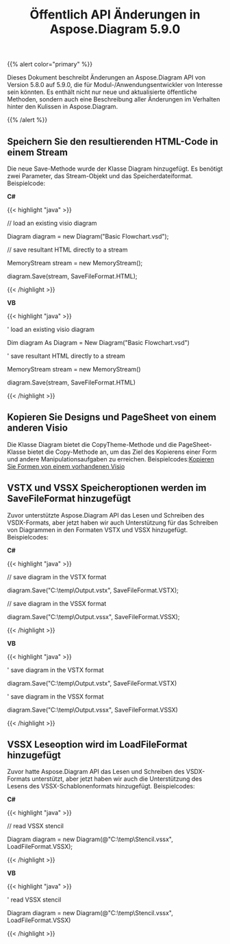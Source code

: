 ﻿---
title: Öffentlich API Änderungen in Aspose.Diagram 5.9.0
type: docs
weight: 10
url: /de/net/public-api-changes-in-aspose-diagram-5-9-0/
---
{{% alert color="primary" %}} 

Dieses Dokument beschreibt Änderungen an Aspose.Diagram API von Version 5.8.0 auf 5.9.0, die für Modul-/Anwendungsentwickler von Interesse sein könnten. Es enthält nicht nur neue und aktualisierte öffentliche Methoden, sondern auch eine Beschreibung aller Änderungen im Verhalten hinter den Kulissen in Aspose.Diagram.

{{% /alert %}} 
## **Speichern Sie den resultierenden HTML-Code in einem Stream**
Die neue Save-Methode wurde der Klasse Diagram hinzugefügt. Es benötigt zwei Parameter, das Stream-Objekt und das Speicherdateiformat.
Beispielcode:

**C#**

{{< highlight "java" >}}

 // load an existing visio diagram

Diagram diagram = new Diagram("Basic Flowchart.vsd");

// save resultant HTML directly to a stream

MemoryStream stream = new MemoryStream();

diagram.Save(stream, SaveFileFormat.HTML);

{{< /highlight >}}

**VB**

{{< highlight "java" >}}

 ' load an existing visio diagram

Dim diagram As Diagram = New Diagram("Basic Flowchart.vsd")

' save resultant HTML directly to a stream

MemoryStream stream = new MemoryStream()

diagram.Save(stream, SaveFileFormat.HTML)

{{< /highlight >}}
## **Kopieren Sie Designs und PageSheet von einem anderen Visio**
Die Klasse Diagram bietet die CopyTheme-Methode und die PageSheet-Klasse bietet die Copy-Methode an, um das Ziel des Kopierens einer Form und andere Manipulationsaufgaben zu erreichen.
 Beispielcodes:[Kopieren Sie Formen von einem vorhandenen Visio](/diagram/de/net/add-retrieve-copy-and-read-visio-shape-data/)
## **VSTX und VSSX Speicheroptionen werden im SaveFileFormat hinzugefügt**
Zuvor unterstützte Aspose.Diagram API das Lesen und Schreiben des VSDX-Formats, aber jetzt haben wir auch Unterstützung für das Schreiben von Diagrammen in den Formaten VSTX und VSSX hinzugefügt. Beispielcodes:

**C#**

{{< highlight "java" >}}

 // save diagram in the VSTX format

diagram.Save("C:\\temp\\Output.vstx", SaveFileFormat.VSTX);

// save diagram in the VSSX format

diagram.Save("C:\\temp\\Output.vssx", SaveFileFormat.VSSX);

{{< /highlight >}}

**VB**

{{< highlight "java" >}}

 ' save diagram in the VSTX format

diagram.Save("C:\\temp\\Output.vstx", SaveFileFormat.VSTX)

' save diagram in the VSSX format

diagram.Save("C:\\temp\\Output.vssx", SaveFileFormat.VSSX)

{{< /highlight >}}
## **VSSX Leseoption wird im LoadFileFormat hinzugefügt**
Zuvor hatte Aspose.Diagram API das Lesen und Schreiben des VSDX-Formats unterstützt, aber jetzt haben wir auch die Unterstützung des Lesens des VSSX-Schablonenformats hinzugefügt. Beispielcodes:

**C#**

{{< highlight "java" >}}

 // read VSSX stencil

Diagram diagram = new Diagram(@"C:\temp\Stencil.vssx", LoadFileFormat.VSSX);

{{< /highlight >}}

**VB**

{{< highlight "java" >}}

 ' read VSSX stencil

Diagram diagram = new Diagram(@"C:\temp\Stencil.vssx", LoadFileFormat.VSSX)

{{< /highlight >}}
